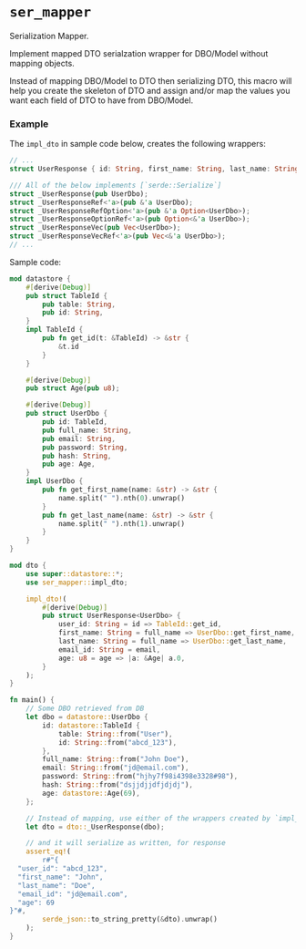 # `ser_mapper`

Serialization Mapper.

Implement mapped DTO serialzation wrapper for DBO/Model without mapping objects.

Instead of mapping DBO/Model to DTO then serializing DTO,
this macro will help you create the skeleton of DTO and assign
and/or map the values you want each field of DTO to have
from DBO/Model.

### Example

The `impl_dto` in sample code below, creates the following wrappers:
```rust
// ...
struct UserResponse { id: String, first_name: String, last_name: String, email_id: String, age: u8 };

/// All of the below implements [`serde::Serialize`]
struct _UserResponse(pub UserDbo);
struct _UserResponseRef<'a>(pub &'a UserDbo);
struct _UserResponseRefOption<'a>(pub &'a Option<UserDbo>);
struct _UserResponseOptionRef<'a>(pub Option<&'a UserDbo>);
struct _UserResponseVec(pub Vec<UserDbo>);
struct _UserResponseVecRef<'a>(pub Vec<&'a UserDbo>);
// ...
```

Sample code:
```rust
mod datastore {
    #[derive(Debug)]
    pub struct TableId {
        pub table: String,
        pub id: String,
    }
    impl TableId {
        pub fn get_id(t: &TableId) -> &str {
            &t.id
        }
    }

    #[derive(Debug)]
    pub struct Age(pub u8);

    #[derive(Debug)]
    pub struct UserDbo {
        pub id: TableId,
        pub full_name: String,
        pub email: String,
        pub password: String,
        pub hash: String,
        pub age: Age,
    }
    impl UserDbo {
        pub fn get_first_name(name: &str) -> &str {
            name.split(" ").nth(0).unwrap()
        }
        pub fn get_last_name(name: &str) -> &str {
            name.split(" ").nth(1).unwrap()
        }
    }
}

mod dto {
    use super::datastore::*;
    use ser_mapper::impl_dto;

    impl_dto!(
        #[derive(Debug)]
        pub struct UserResponse<UserDbo> {
            user_id: String = id => TableId::get_id,
            first_name: String = full_name => UserDbo::get_first_name,
            last_name: String = full_name => UserDbo::get_last_name,
            email_id: String = email,
            age: u8 = age => |a: &Age| a.0,
        }
    );
}

fn main() {
    // Some DBO retrieved from DB
    let dbo = datastore::UserDbo {
        id: datastore::TableId {
            table: String::from("User"),
            id: String::from("abcd_123"),
        },
        full_name: String::from("John Doe"),
        email: String::from("jd@email.com"),
        password: String::from("hjhy7f98i4398e3328#98"),
        hash: String::from("dsjjdjjdfjdjdj"),
        age: datastore::Age(69),
    };

    // Instead of mapping, use either of the wrappers created by `impl_dto` macro
    let dto = dto::_UserResponse(dbo);

    // and it will serialize as written, for response
    assert_eq!(
        r#"{
  "user_id": "abcd_123",
  "first_name": "John",
  "last_name": "Doe",
  "email_id": "jd@email.com",
  "age": 69
}"#,
        serde_json::to_string_pretty(&dto).unwrap()
    );
}
```
